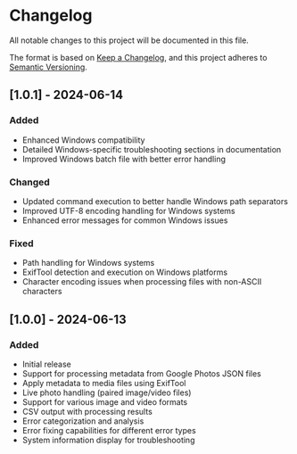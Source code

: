 # Changelog

All notable changes to this project will be documented in this file.

The format is based on [Keep a Changelog](https://keepachangelog.com/en/1.0.0/),
and this project adheres to [Semantic Versioning](https://semver.org/spec/v2.0.0.html).

## [1.0.1] - 2024-06-14

### Added
- Enhanced Windows compatibility
- Detailed Windows-specific troubleshooting sections in documentation
- Improved Windows batch file with better error handling

### Changed
- Updated command execution to better handle Windows path separators
- Improved UTF-8 encoding handling for Windows systems
- Enhanced error messages for common Windows issues

### Fixed
- Path handling for Windows systems
- ExifTool detection and execution on Windows platforms
- Character encoding issues when processing files with non-ASCII characters

## [1.0.0] - 2024-06-13

### Added
- Initial release
- Support for processing metadata from Google Photos JSON files
- Apply metadata to media files using ExifTool
- Live photo handling (paired image/video files)
- Support for various image and video formats
- CSV output with processing results
- Error categorization and analysis
- Error fixing capabilities for different error types
- System information display for troubleshooting 
